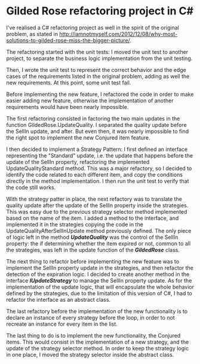 # Gilded Rose refactoring project in C#

I've realised a C# refactoring project as well in the spirit of the original problem, as stated in http://iamnotmyself.com/2012/12/08/why-most-solutions-to-gilded-rose-miss-the-bigger-picture/.

The refactoring started with the unit tests: I moved the unit test to another project, to separate the business logic implementation from the unit testing.

Then, I wrote the unit test to represent the correct behavior and the edge cases of the requirements listed in the original problem, adding as well the new requirements. At this point, some unit test fail.

Before implementing the new feature, I refactored the code in order to make easier adding new feature, otherwise the implementation of another requirements would have been nearly impossible.

The first refactoring consisted in factoring the two main updates in the function GildedRose.UpdateQuality. I separated the quality update before the SellIn update, and after. But even then, it was nearly impossible to find the right spot to implement the new Conjured item feature.

I then decided to implement a Strategy Pattern: I first defined an interface representing the "Standard" update, i.e. the update that happens before the update of the SellIn property, refactoring the implemented UpdateQualityStandard method. This was a major refactory, so I decided to identify the code related to each different item, and copy the conditions directly in the method implementation. I then run the unit test to verify that the code still works.

With the strategy patter in place, the next refactory was to translate the quality update after the update of the SellIn property inside the strategies. This was easy due to the previous strategy selector method implemented based on the name of the item. I added a method to the interface, and implemented it in the strategies copying the code in the UpdateQualityAfterSellInUpdate method previously defined.
The only piece of logic left in the method ***UpdateQuality*** was the control of the SellIn property: the if determining whether the item expired or not, common to all the strategies, was left in the update function of the ***GildedRose*** class.

The next thing to refactor before implementing the new feature was to implement the SellIn property update in the strategies, and then refactor the detection of the expiration logic. I decided to create another method in the interface ***IUpdateStrategy*** to manage the SellIn property update.
As for the implementation of the update logic, that will encapsulate the whole behavior defined by the strategies, due to the limitation of this version of C#, I had to refactor the interface as an abstract class.

The last refactory before the implementation of the new functionality is to declare an instance of every strategy before the loop, in order to not recreate an instance for every item in the list.

The last thing to do is to implement the new functionality, the Conjured items. This would consist in the implementation of a new strategy, and the update of the strategy selector method. In order to keep the strategy logic in one place, I moved the strategy selector inside the abstract class.